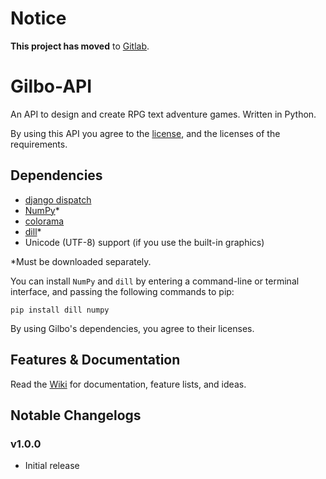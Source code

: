 # Notice

__This project has moved__ to [Gitlab](https://gitlab.com/Iron_E/Gilbo-API).

# Gilbo-API
An API to design and create RPG text adventure games. Written in Python.

By using this API you agree to the [license](https://github.com/ajzett/Gilbo-API/blob/master/LICENSE.md), and the licenses of the requirements.

## Dependencies
- [django dispatch](https://github.com/django/django/blob/master/django/dispatch/license.txt)
- [NumPy](https://github.com/scipy/scipy/blob/master/LICENSE.txt)*
- [colorama](https://github.com/tartley/colorama/blob/master/LICENSE.txt)
- [dill](https://github.com/uqfoundation/dill/blob/master/LICENSE)*
- Unicode (UTF-8) support (if you use the built-in graphics)

*Must be downloaded separately.

You can install `NumPy` and `dill` by entering a command-line or terminal interface, and passing the following commands to pip:
```
pip install dill numpy
```

By using Gilbo's dependencies, you agree to their licenses.

## Features & Documentation
Read the [Wiki](https://github.com/ajzett/Gilbo-API/wiki) for documentation, feature lists, and ideas.

## Notable Changelogs
### v1.0.0
- Initial release
